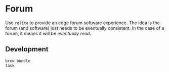 # Forum

Use `rqlite` to provide an edge forum software experience. The idea is the forum
(and software) just needs to be eventually consistent. In the case of a forum,
it means it will be _eventually read_.

## Development

```bash
brew bundle
task
```
